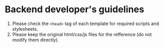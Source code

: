 # Backend developer's guidelines

1. Please check the ```<head>``` tag of each template for required scripts and stylesheets.
2. Please keep the original html/css/js files for the refference (do not modify them directly).

